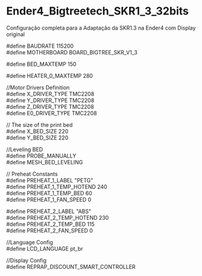 # Ender4_Bigtreetech_SKR1_3_32bits

Configuração completa para a Adaptação da SKR1.3 na Ender4 com Display original

#define BAUDRATE 115200                                                                                                         
#define MOTHERBOARD BOARD_BIGTREE_SKR_V1_3

#define BED_MAXTEMP      150  

#define HEATER_0_MAXTEMP 280

//Motor Drivers Definition                                                                                                     
#define X_DRIVER_TYPE  TMC2208                                                                                                  
#define Y_DRIVER_TYPE  TMC2208                                                                                                
#define Z_DRIVER_TYPE  TMC2208                                                                                    
#define E0_DRIVER_TYPE TMC2208 

// The size of the print bed                                                                                                     
#define X_BED_SIZE 220                                                                                      
#define Y_BED_SIZE 220  

//Leveling BED                                                                                                                        
#define PROBE_MANUALLY                                                                                                         
#define MESH_BED_LEVELING

// Preheat Constants                                                                                                              
#define PREHEAT_1_LABEL       "PETG"                                                                                          
#define PREHEAT_1_TEMP_HOTEND 240                                                                                               
#define PREHEAT_1_TEMP_BED     60                                                                                                   
#define PREHEAT_1_FAN_SPEED     0                                                                                            

#define PREHEAT_2_LABEL       "ABS"                                                                                                 
#define PREHEAT_2_TEMP_HOTEND 230                                                                                                     
#define PREHEAT_2_TEMP_BED    115                                                                                                    
#define PREHEAT_2_FAN_SPEED     0                                                                                                      

//Language Config                                                                                                                       
#define LCD_LANGUAGE pt_br                                                                           

//Display Config                                                                                                                   
#define REPRAP_DISCOUNT_SMART_CONTROLLER
